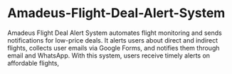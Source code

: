 # Amadeus-Flight-Deal-Alert-System
Amadeus Flight Deal Alert System automates flight monitoring and sends notifications for low-price deals. It alerts users about direct and indirect flights, collects user emails via Google Forms, and notifies them through email and WhatsApp. With this system, users receive timely alerts on affordable flights,
